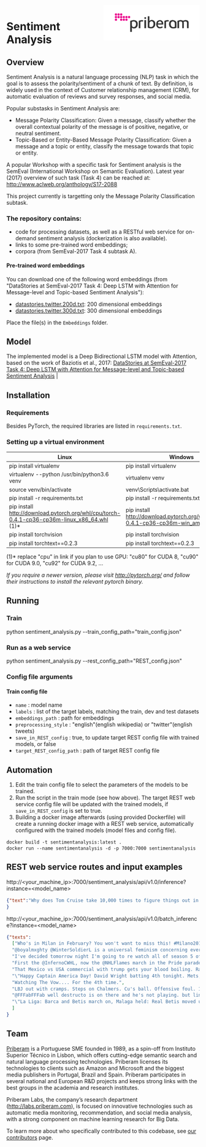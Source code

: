 <img alt="Priberam logo" src="priberam-650x240.png" width="250" align="right" />

# Sentiment Analysis #

## Overview

Sentiment Analysis is a natural language processing (NLP) task in which the goal is to 
assess the polarity/sentiment of a chunk of text. 
By definition, is widely used in the context of Customer relationship management (CRM), 
for automatic evaluation of reviews and survey responses, and social media.

Popular substasks in Sentiment Analysis are:
* Message Polarity Classification: Given a message, classify whether the 
overall contextual polarity of the message is of positive, negative, or neutral sentiment.
* Topic-Based or Entity-Based Message Polarity Classification: Given a message and a topic or entity, 
classify the message towards that topic or entity.

A popular Workshop with a specific task for Sentiment analysis is the SemEval (International Workshop on Semantic Evaluation). 
Latest year (2017) overview of such task (Task 4) can be reached at: http://www.aclweb.org/anthology/S17-2088

This project currently is targetting only the Message Polarity Classification subtask.

### The repository contains: 
* code for processing datasets, as well as a RESTful web service for on-demand sentiment analysis (dockerization is also available).
* links to some pre-trained word embeddings;
* corpora (from SemEval-2017 Task 4 subtask A).

#### Pre-trained word embeddings 
You can download one of the following word embeddings  (from "DataStories at SemEval-2017 Task 4: Deep LSTM with Attention for Message-level and Topic-based Sentiment Analysis"): 
- [datastories.twitter.200d.txt](https://mega.nz/#!W5BXBISB!Vu19nme_shT3RjVL4Pplu8PuyaRH5M5WaNwTYK4Rxes): 200 dimensional embeddings
- [datastories.twitter.300d.txt](https://mega.nz/#!u4hFAJpK!UeZ5ERYod-SwrekW-qsPSsl-GYwLFQkh06lPTR7K93I): 300 dimensional embeddings

Place the file(s) in the `Embeddings` folder.

## Model
The implemented model is a Deep Bidirectional LSTM model with Attention, based on the work of Baziotis et al., 2017: 
[DataStories at SemEval-2017 Task 4: Deep LSTM with Attention for Message-level and Topic-based Sentiment Analysis](http://aclweb.org/anthology/S17-2126) |

## Installation

### Requirements
Besides PyTorch, the required libraries are listed in `requirements.txt`.

### Setting up a virtual environment
Linux  | Windows
------------- | -------------
pip install virtualenv  | pip install virtualenv
virtualenv --python /usr/bin/python3.6 venv	  | virtualenv venv
source venv/bin/activate  | venv\Scripts\activate.bat
pip install -r requirements.txt  | pip install -r requirements.txt 
pip install http://download.pytorch.org/whl/cpu/torch-0.4.1-cp36-cp36m-linux_x86_64.whl (1)* | pip install http://download.pytorch.org/whl/cpu/torch-0.4.1-cp36-cp36m-win_amd64.whl (1)*
pip install torchvision  | pip install torchvision
pip install torchtext==0.2.3  | pip install torchtext==0.2.3 

(1)* replace "cpu" in link if you plan to use GPU: "cu80" for CUDA 8, "cu90" for CUDA 9.0, "cu92" for CUDA 9.2, ...

_If you require a newer version,
please visit http://pytorch.org/ and follow their instructions to install the relevant pytorch binary._


## Running

### Train ## 
python sentiment_analysis.py --train_config_path="train_config.json"
### Run as a web service ## 
python sentiment_analysis.py --rest_config_path="REST_config.json"

### Config file arguments
#### Train config file
* `name` : model name
* `labels` : list of the target labels, matching the train, dev and test datasets
* `embeddings_path` : path for embeddings
* `preprocessing_style` : "english"(english wikipedia) or "twitter"(english tweets)
* `save_in_REST_config` : true, to update target REST config file with trained models, or false
* `target_REST_config_path` : path of target REST config file

## Automation ## 
1. Edit the train config file to select the parameters of the models to be trained.
2. Run the script in the train mode (see how above).
The target REST web service config file will be updated with the trained models, if `save_in_REST_config` is set to true. 
3. Building a docker image afterwards (using provided Dockerfile) will create a running docker image with a REST web service, 
automatically configured with the trained models (model files and config file).

```
docker build -t sentimentanalysis:latest .
docker run --name sentimentanalysis -d -p 7000:7000 sentimentanalysis
```

## REST web service routes and input examples ##
http://<your_machine_ip>:7000/sentiment_analysis/api/v1.0/inference?instance=<model_name>
```json
{"text":"Why does Tom Cruise take 10,000 times to figure things out in the movie Edge Of Tomorrow, but gets it right 1st time in Mission Impossible?"
}
```

http://<your_machine_ip>:7000/sentiment_analysis/api/v1.0/batch_inference?instance=<model_name>
```json
{"texts":
  ["Who's in Milan in February? You won't want to miss this! #Milano2016 https://t.co/J41jOrpTEa",
  "@boyalmxghty @WinterSoldierL is a universal feminism concerning everyone, as for taylor swift she may get into that category idk",
  "I've decided tomorrow night I'm going to re watch all of season 5 of teen wolf",
  "First the @InfernoCWHL, now the @NHLFlames march in the Pride parade - this is awesome.",
  "That Mexico vs USA commercial with trump gets your blood boiling. Race war October 10th. Imagine that parking lot. Gaddamnnnnnn VIOLENCE!!!",
  "\"Happy Captain America Day! David Wright batting 4th tonight. Mets, yo.\"",
  "Watching The Vow.... For the 4th time.",
  "LBJ out with cramps. Steps on Chalmers. Cu's ball. Offensive foul. 100-89 Heat ball. 7:57 left in the 4th.",
  "@FFFabFFFab well destructo is on there and he's not playing. but lineup and hours are released tomorrow.",
  "\"La Liga: Barca and Betis march on, Malaga held: Real Betis moved up to fourth in the table ... http://t.co/mdYFE4km http://t.co/iDWtFSZF\""
  ]
}
```


## Team
[Priberam](http://priberam.com) is a Portuguese SME founded in 1989, as a spin-off from Instituto Superior
Técnico in Lisbon, which offers cutting-edge semantic search and natural language
processing technologies. 
Priberam licenses its technologies to clients such as Amazon and
Microsoft and the biggest media publishers in Portugal, Brazil and Spain.
Priberam participates in several national and European R&D projects and keeps strong
links with the best groups in the academia and research institutes. 

Priberam Labs, the company’s research department (http://labs.priberam.com), is focused
on innovative technologies such as automatic media monitoring, recommendation, and
social media analysis, with a strong component on machine learning research for Big
Data. 

To learn more about who specifically contributed to this codebase, 
see [our contributors](https://github.com/priberam/SentimentAnalysis/graphs/contributors) page.
